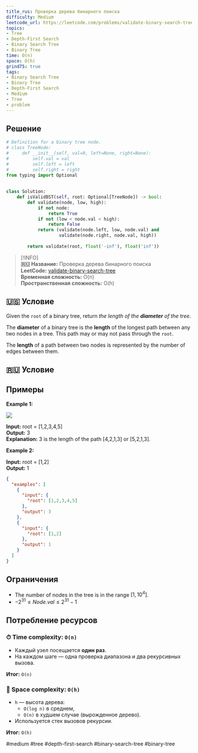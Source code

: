 ```yaml
---
title_rus: Проверка дерева бинарного поиска
difficulty: Medium
leetcode_url: https://leetcode.com/problems/validate-binary-search-tree/
topics:
- Tree
- Depth-First Search
- Binary Search Tree
- Binary Tree
time: O(n)
space: O(h)
grind75: true
tags:
- Binary Search Tree
- Binary Tree
- Depth-First Search
- Medium
- Tree
- problem
---
```

## Решение

```python
# Definition for a binary tree node.  
# class TreeNode:  
#     def __init__(self, val=0, left=None, right=None):  
#         self.val = val  
#         self.left = left  
#         self.right = right  
from typing import Optional  
  
  
class Solution:  
    def isValidBST(self, root: Optional[TreeNode]) -> bool:  
        def validate(node, low, high):  
            if not node:  
                return True  
            if not (low < node.val < high):  
                return False  
            return (validate(node.left, low, node.val) and  
                    validate(node.right, node.val, high))  
  
        return validate(root, float('-inf'), float('inf'))
```

> [!INFO]  
> **🇷🇺 Название:** Проверка дерева бинарного поиска  
> **LeetCode:** [validate-binary-search-tree](https://leetcode.com/problems/validate-binary-search-tree/)  
> **Временная сложность:** O(n)  
> **Пространственная сложность:** O(h)  



## 🇺🇸 Условие

Given the `root` of a binary tree, return _the length of the **diameter** of the tree_.

The **diameter** of a binary tree is the **length** of the longest path between any two nodes in a tree. This path may or may not pass through the `root`.

The **length** of a path between two nodes is represented by the number of edges between them.

## 🇷🇺 Условие

<!-- Место для вставки перевода на русском языке -->

## Примеры

**Example 1:**

![](https://assets.leetcode.com/uploads/2021/03/06/diamtree.jpg)

**Input:** root = [1,2,3,4,5]  
**Output:** 3  
**Explanation:** 3 is the length of the path [4,2,1,3] or [5,2,1,3].  

**Example 2:**

**Input:** root = [1,2]  
**Output:** 1  

```json
{
  "examples": [
    {
      "input": {
        "root": [1,2,3,4,5]
      },
      "output": 3
    },
    {
      "input": {
        "root": [1,2]
      },
      "output": 1
    }
  ]
}
```

## Ограничения

- The number of nodes in the tree is in the range $[1, 10^4]$.
- $-2^{31} \leq Node.val \leq 2^{31} - 1$

## Потребление ресурсов
### ⏱ Time complexity: `O(n)`

- Каждый узел посещается **один раз**.
- На каждом шаге — одна проверка диапазона и два рекурсивных вызова.

**Итог:** `O(n)`

### 🧠 Space complexity: `O(h)`

- `h` — высота дерева:
    - `O(log n)` в среднем,
    - `O(n)` в худшем случае (вырожденное дерево).
- Используется стек вызовов рекурсии.

**Итог:** `O(h)`

#medium #tree #depth-first-search #binary-search-tree #binary-tree
